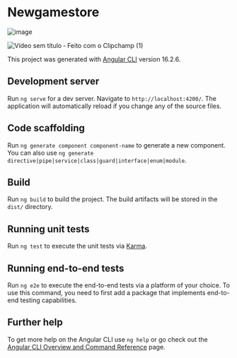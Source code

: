# Newgamestore

![image](https://github.com/juniordesouza/angular-game-store-dio/assets/62979168/9aee6f79-98b4-4e97-aee5-17d0a1643bcc)

![Vídeo sem título ‐ Feito com o Clipchamp (1)](https://github.com/juniordesouza/angular-game-store-dio/assets/62979168/e1142c84-4fe3-4ed5-b0fd-bfce78c28246)


This project was generated with [Angular CLI](https://github.com/angular/angular-cli) version 16.2.6.

## Development server

Run `ng serve` for a dev server. Navigate to `http://localhost:4200/`. The application will automatically reload if you change any of the source files.

## Code scaffolding

Run `ng generate component component-name` to generate a new component. You can also use `ng generate directive|pipe|service|class|guard|interface|enum|module`.

## Build

Run `ng build` to build the project. The build artifacts will be stored in the `dist/` directory.

## Running unit tests

Run `ng test` to execute the unit tests via [Karma](https://karma-runner.github.io).

## Running end-to-end tests

Run `ng e2e` to execute the end-to-end tests via a platform of your choice. To use this command, you need to first add a package that implements end-to-end testing capabilities.

## Further help

To get more help on the Angular CLI use `ng help` or go check out the [Angular CLI Overview and Command Reference](https://angular.io/cli) page.
